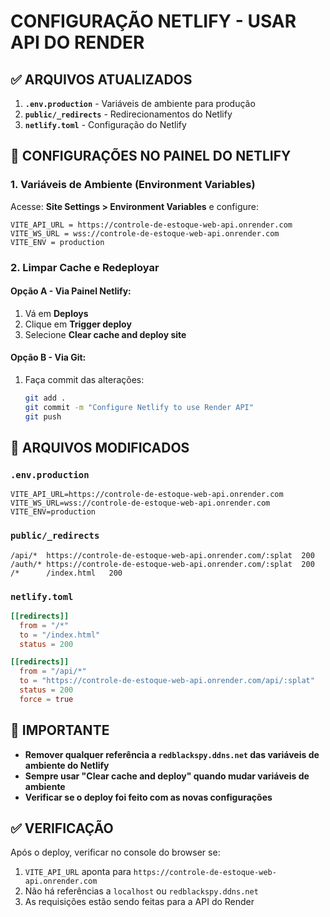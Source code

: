 # CONFIGURAÇÃO NETLIFY - USAR API DO RENDER

## ✅ ARQUIVOS ATUALIZADOS

1. **`.env.production`** - Variáveis de ambiente para produção
2. **`public/_redirects`** - Redirecionamentos do Netlify
3. **`netlify.toml`** - Configuração do Netlify

## 🔧 CONFIGURAÇÕES NO PAINEL DO NETLIFY

### 1. Variáveis de Ambiente (Environment Variables)

Acesse: **Site Settings > Environment Variables** e configure:

```
VITE_API_URL = https://controle-de-estoque-web-api.onrender.com
VITE_WS_URL = wss://controle-de-estoque-web-api.onrender.com
VITE_ENV = production
```

### 2. Limpar Cache e Redeployar

#### Opção A - Via Painel Netlify:
1. Vá em **Deploys**
2. Clique em **Trigger deploy**
3. Selecione **Clear cache and deploy site**

#### Opção B - Via Git:
1. Faça commit das alterações:
   ```bash
   git add .
   git commit -m "Configure Netlify to use Render API"
   git push
   ```

## 📁 ARQUIVOS MODIFICADOS

### `.env.production`
```
VITE_API_URL=https://controle-de-estoque-web-api.onrender.com
VITE_WS_URL=wss://controle-de-estoque-web-api.onrender.com
VITE_ENV=production
```

### `public/_redirects`
```
/api/*  https://controle-de-estoque-web-api.onrender.com/:splat  200
/auth/* https://controle-de-estoque-web-api.onrender.com/:splat  200
/*      /index.html   200
```

### `netlify.toml`
```toml
[[redirects]]
  from = "/*"
  to = "/index.html"
  status = 200

[[redirects]]
  from = "/api/*"
  to = "https://controle-de-estoque-web-api.onrender.com/api/:splat"
  status = 200
  force = true
```

## 🚨 IMPORTANTE

- **Remover qualquer referência a `redblackspy.ddns.net` das variáveis de ambiente do Netlify**
- **Sempre usar "Clear cache and deploy" quando mudar variáveis de ambiente**
- **Verificar se o deploy foi feito com as novas configurações**

## ✅ VERIFICAÇÃO

Após o deploy, verificar no console do browser se:
1. `VITE_API_URL` aponta para `https://controle-de-estoque-web-api.onrender.com`
2. Não há referências a `localhost` ou `redblackspy.ddns.net`
3. As requisições estão sendo feitas para a API do Render
